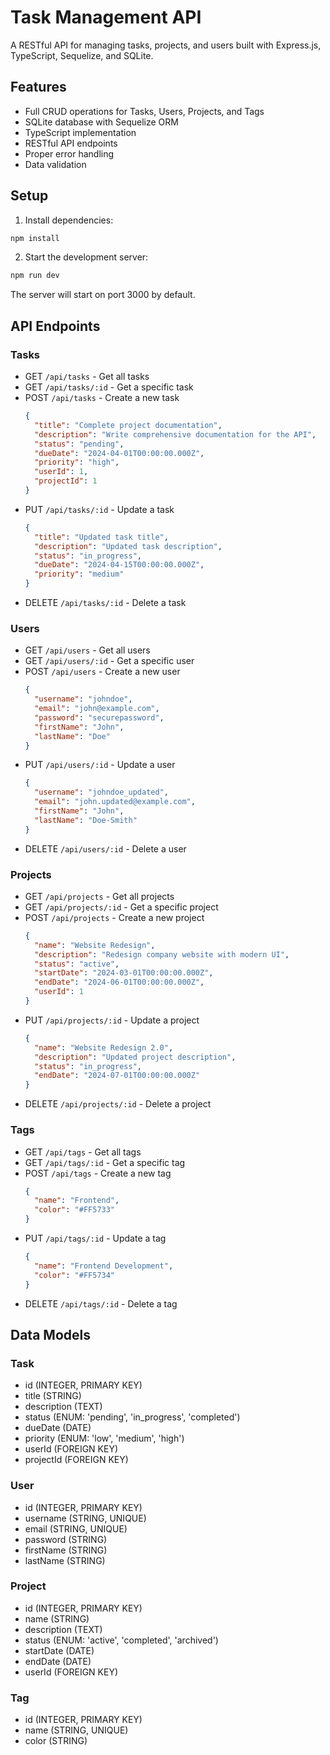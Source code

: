 # Task Management API

A RESTful API for managing tasks, projects, and users built with Express.js, TypeScript, Sequelize, and SQLite.

## Features

- Full CRUD operations for Tasks, Users, Projects, and Tags
- SQLite database with Sequelize ORM
- TypeScript implementation
- RESTful API endpoints
- Proper error handling
- Data validation

## Setup

1. Install dependencies:
```bash
npm install
```

2. Start the development server:
```bash
npm run dev
```

The server will start on port 3000 by default.

## API Endpoints

### Tasks

- GET `/api/tasks` - Get all tasks
- GET `/api/tasks/:id` - Get a specific task
- POST `/api/tasks` - Create a new task
  ```json
  {
    "title": "Complete project documentation",
    "description": "Write comprehensive documentation for the API",
    "status": "pending",
    "dueDate": "2024-04-01T00:00:00.000Z",
    "priority": "high",
    "userId": 1,
    "projectId": 1
  }
  ```
- PUT `/api/tasks/:id` - Update a task
  ```json
  {
    "title": "Updated task title",
    "description": "Updated task description",
    "status": "in_progress",
    "dueDate": "2024-04-15T00:00:00.000Z",
    "priority": "medium"
  }
- DELETE `/api/tasks/:id` - Delete a task

### Users

- GET `/api/users` - Get all users
- GET `/api/users/:id` - Get a specific user
- POST `/api/users` - Create a new user
  ```json
  {
    "username": "johndoe",
    "email": "john@example.com",
    "password": "securepassword",
    "firstName": "John",
    "lastName": "Doe"
  }
  ```
- PUT `/api/users/:id` - Update a user
  ```json
  {
    "username": "johndoe_updated",
    "email": "john.updated@example.com",
    "firstName": "John",
    "lastName": "Doe-Smith"
  }
  ```
- DELETE `/api/users/:id` - Delete a user

### Projects

- GET `/api/projects` - Get all projects
- GET `/api/projects/:id` - Get a specific project
- POST `/api/projects` - Create a new project
  ```json
  {
    "name": "Website Redesign",
    "description": "Redesign company website with modern UI",
    "status": "active",
    "startDate": "2024-03-01T00:00:00.000Z",
    "endDate": "2024-06-01T00:00:00.000Z",
    "userId": 1
  }
  ```
- PUT `/api/projects/:id` - Update a project
  ```json
  {
    "name": "Website Redesign 2.0",
    "description": "Updated project description",
    "status": "in_progress",
    "endDate": "2024-07-01T00:00:00.000Z"
  }
  ```
- DELETE `/api/projects/:id` - Delete a project

### Tags

- GET `/api/tags` - Get all tags
- GET `/api/tags/:id` - Get a specific tag
- POST `/api/tags` - Create a new tag
  ```json
  {
    "name": "Frontend",
    "color": "#FF5733"
  }
  ```
- PUT `/api/tags/:id` - Update a tag
  ```json
  {
    "name": "Frontend Development",
    "color": "#FF5734"
  }
  ```
- DELETE `/api/tags/:id` - Delete a tag

## Data Models

### Task
- id (INTEGER, PRIMARY KEY)
- title (STRING)
- description (TEXT)
- status (ENUM: 'pending', 'in_progress', 'completed')
- dueDate (DATE)
- priority (ENUM: 'low', 'medium', 'high')
- userId (FOREIGN KEY)
- projectId (FOREIGN KEY)

### User
- id (INTEGER, PRIMARY KEY)
- username (STRING, UNIQUE)
- email (STRING, UNIQUE)
- password (STRING)
- firstName (STRING)
- lastName (STRING)

### Project
- id (INTEGER, PRIMARY KEY)
- name (STRING)
- description (TEXT)
- status (ENUM: 'active', 'completed', 'archived')
- startDate (DATE)
- endDate (DATE)
- userId (FOREIGN KEY)

### Tag
- id (INTEGER, PRIMARY KEY)
- name (STRING, UNIQUE)
- color (STRING) 

